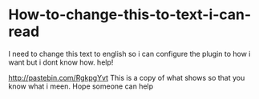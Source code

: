 # How-to-change-this-to-text-i-can-read
I need to change this text to english so i can configure the plugin to how i want but i dont know how. help!

http://pastebin.com/RgkpgYvt
This is a copy of what shows so that you know what i meen. Hope someone can help
